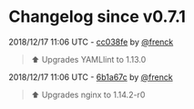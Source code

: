# Changelog since v0.7.1

2018/12/17 11:06 UTC - [cc038fe](https://github.com/hassio-addons/addon-ide/commit/cc038fe8621ae1527a2945e0001f421496918b02) by [@frenck](https://github.com/frenck)
> :arrow_up: Upgrades YAMLlint to 1.13.0 

2018/12/17 11:06 UTC - [6b1a67c](https://github.com/hassio-addons/addon-ide/commit/6b1a67cb4eadbd1c80765ffb13ae7296d7e0ba5c) by [@frenck](https://github.com/frenck)
> :arrow_up: Upgrades nginx to 1.14.2-r0 

